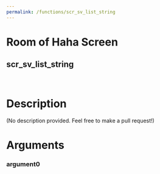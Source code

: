 ```yaml
---
permalink: /functions/scr_sv_list_string
---
```

# Room of Haha Screen  
## scr_sv_list_string  
&nbsp;  
# Description  
(No description provided. Feel free to make a pull request!) 
&nbsp;  
# Arguments
### argument0

&nbsp;  


